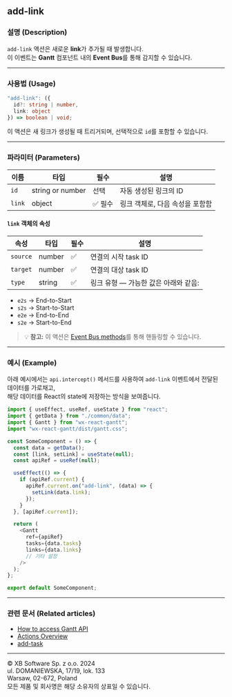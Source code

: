 ## add-link

### 설명 (Description)

`add-link` 액션은 새로운 **link**가 추가될 때 발생합니다.  
이 이벤트는 **Gantt** 컴포넌트 내의 **Event Bus**를 통해 감지할 수 있습니다.

---

### 사용법 (Usage)

```typescript
"add-link": ({
  id?: string | number,
  link: object
}) => boolean | void;
```

이 액션은 새 링크가 생성될 때 트리거되며, 선택적으로 `id`를 포함할 수 있습니다.

---

### 파라미터 (Parameters)

| 이름 | 타입 | 필수 | 설명 |
|------|------|------|------|
| `id` | string or number | 선택 | 자동 생성된 링크의 ID |
| `link` | object | ✅ 필수 | 링크 객체로, 다음 속성을 포함함 |

#### `link` 객체의 속성

| 속성 | 타입 | 필수 | 설명 |
|------|------|------|------|
| `source` | number | ✅ | 연결의 시작 task ID |
| `target` | number | ✅ | 연결의 대상 task ID |
| `type` | string | ✅ | 링크 유형 — 가능한 값은 아래와 같음: |

- `e2s` → End-to-Start  
- `s2s` → Start-to-Start  
- `e2e` → End-to-End  
- `s2e` → Start-to-End  

> 💡 **참고:** 이 액션은 [Event Bus methods](https://docs.svar.dev/react/gantt/api/overview/methods_overview)를 통해 핸들링할 수 있습니다.

---

### 예시 (Example)

아래 예시에서는 `api.intercept()` 메서드를 사용하여 `add-link` 이벤트에서 전달된 데이터를 가로채고,  
해당 데이터를 React의 state에 저장하는 방식을 보여줍니다.

```javascript
import { useEffect, useRef, useState } from "react";
import { getData } from "./common/data";
import { Gantt } from "wx-react-gantt";
import "wx-react-gantt/dist/gantt.css";

const SomeComponent = () => {
  const data = getData();
  const [link, setLink] = useState(null);
  const apiRef = useRef(null);

  useEffect(() => {
    if (apiRef.current) {
      apiRef.current.on("add-link", (data) => {
        setLink(data.link);
      });
    }
  }, [apiRef.current]);

  return (
    <Gantt
      ref={apiRef}
      tasks={data.tasks}
      links={data.links}
      // 기타 설정
    />
  );
};

export default SomeComponent;
```

---

### 관련 문서 (Related articles)

- [How to access Gantt API](https://docs.svar.dev/react/gantt/api/how_to_access_api)
- [Actions Overview](https://docs.svar.dev/react/gantt/api/overview/actions_overview)
- [add-task](https://docs.svar.dev/react/gantt/api/actions/add-task)

---

© XB Software Sp. z o.o. 2024  
ul. DOMANIEWSKA, 17/19, lok. 133  
Warsaw, 02-672, Poland  
모든 제품 및 회사명은 해당 소유자의 상표일 수 있습니다.

